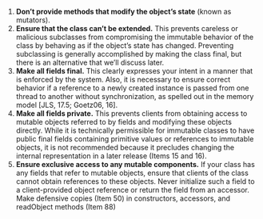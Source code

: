 1. **Don’t provide methods that modify the object’s state** (known as mutators).
2. **Ensure that the class can’t be extended.** This prevents careless or malicious
   subclasses from compromising the immutable behavior of the class by
   behaving as if the object’s state has changed. Preventing subclassing is
   generally accomplished by making the class final, but there is an alternative
   that we’ll discuss later.
3. **Make all fields final.** This clearly expresses your intent in a manner that is enforced by the system. Also, it is necessary to ensure correct behavior if a reference to a newly created instance is passed from one thread to another without
   synchronization, as spelled out in the memory model [JLS, 17.5; Goetz06, 16].
4. **Make all fields private.** This prevents clients from obtaining access to
   mutable objects referred to by fields and modifying these objects directly.
   While it is technically permissible for immutable classes to have public final
   fields containing primitive values or references to immutable objects, it is not
   recommended because it precludes changing the internal representation in a
   later release (Items 15 and 16).
5. **Ensure exclusive access to any mutable components.** If your class has any
   fields that refer to mutable objects, ensure that clients of the class cannot obtain
   references to these objects. Never initialize such a field to a client-provided
   object reference or return the field from an accessor. Make defensive copies
   (Item 50) in constructors, accessors, and readObject methods (Item 88)